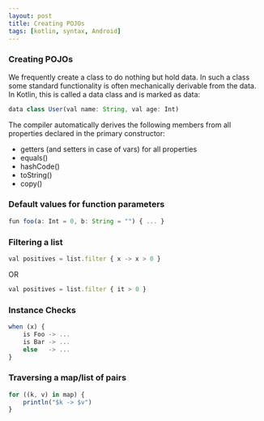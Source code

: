 ```yaml
---
layout: post
title: Creating POJOs
tags: [kotlin, syntax, Android]
---
```


### Creating POJOs

We frequently create a class to do nothing but hold data. In such a class some standard functionality is often mechanically derivable from the data. In Kotlin, this is called a data class and is marked as data:

```javascript
data class User(val name: String, val age: Int)
```
The compiler automatically derives the following members from all properties declared in the primary constructor:

* getters (and setters in case of vars) for all properties
* equals()
* hashCode()
* toString()
* copy()

### Default values for function parameters

```javascript
fun foo(a: Int = 0, b: String = "") { ... }
```

### Filtering a list

```javascript
val positives = list.filter { x -> x > 0 }
```

OR

```javascript
val positives = list.filter { it > 0 }
```

### Instance Checks

```javascript
when (x) {
    is Foo -> ...
    is Bar -> ...
    else   -> ...
}
```

### Traversing a map/list of pairs

```javascript
for ((k, v) in map) {
    println("$k -> $v")
}
```